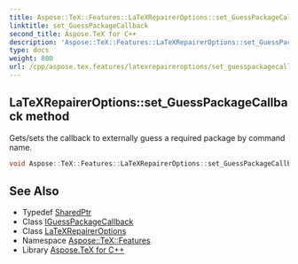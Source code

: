 ```yaml
---
title: Aspose::TeX::Features::LaTeXRepairerOptions::set_GuessPackageCallback method
linktitle: set_GuessPackageCallback
second_title: Aspose.TeX for C++
description: 'Aspose::TeX::Features::LaTeXRepairerOptions::set_GuessPackageCallback method. Gets/sets the callback to externally guess a required package by command name in C++.'
type: docs
weight: 800
url: /cpp/aspose.tex.features/latexrepaireroptions/set_guesspackagecallback/
---
```

## LaTeXRepairerOptions::set_GuessPackageCallback method


Gets/sets the callback to externally guess a required package by command name.

```cpp
void Aspose::TeX::Features::LaTeXRepairerOptions::set_GuessPackageCallback(System::SharedPtr<IGuessPackageCallback> value)
```

## See Also

* Typedef [SharedPtr](../../../system/sharedptr/)
* Class [IGuessPackageCallback](../../iguesspackagecallback/)
* Class [LaTeXRepairerOptions](../)
* Namespace [Aspose::TeX::Features](../../)
* Library [Aspose.TeX for C++](../../../)
